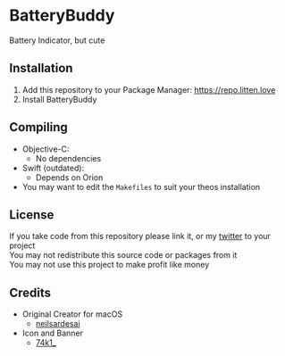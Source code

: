 # BatteryBuddy
Battery Indicator, but cute

## Installation
1. Add this repository to your Package Manager: https://repo.litten.love
2. Install BatteryBuddy

## Compiling
  - Objective-C:
    - No dependencies
  - Swift (outdated):
    - Depends on Orion
  - You may want to edit the `Makefiles` to suit your theos installation

## License
If you take code from this repository please link it, or my [twitter](https://twitter.com/schneelittchen) to your project  
You may not redistribute this source code or packages from it  
You may not use this project to make profit like money

## Credits
  - Original Creator for macOS
    - [neilsardesai](https://twitter.com/neilsardesai)
  - Icon and Banner
    - [74k1_](https://twitter.com/74k1_)